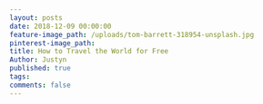 ```yaml
---
layout: posts
date: 2018-12-09 00:00:00
feature-image_path: /uploads/tom-barrett-318954-unsplash.jpg
pinterest-image_path:
title: How to Travel the World for Free
Author: Justyn
published: true
tags:
comments: false
---
```


